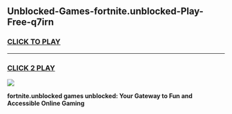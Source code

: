 
## Unblocked-Games-fortnite.unblocked-Play-Free-q7irn
<h3>
<a href="https://premium76.site?title=fortnite.unblocked&ref=19M">CLICK TO PLAY</a></h3>
<hr>

<h3>
<a href="https://premium76.site?title=fortnite.unblocked&ref=19M">CLICK 2 PLAY</a>
  
</h3>

<a href="https://premium76.site?title=fortnite.unblocked&ref=19M"><img src="https://clearcache.store/games.png"></a>


**fortnite.unblocked games unblocked: Your Gateway to Fun and Accessible Online Gaming**
